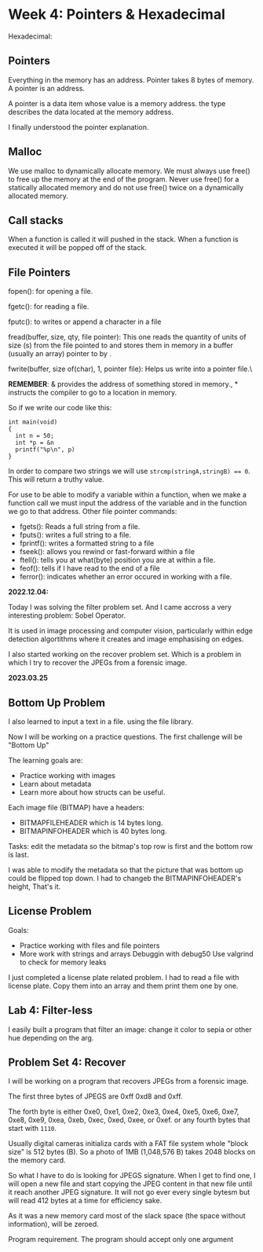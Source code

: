 # Week 4: Pointers & Hexadecimal

Hexadecimal:

## Pointers


Everything in the memory has an address.
Pointer takes 8 bytes of memory. A pointer is an address.

A pointer is a data item whose value is a memory address. the type describes the data located at the memory address.

I finally understood the pointer explanation.

## Malloc

We use malloc to dynamically allocate memory. We must always use free() to free up the memory at the end of the program.
Never use free() for a statically allocated memory and do not use free() twice on a dynamically allocated memory.

## Call stacks

When a function is called it will pushed in the stack. When a function is executed it will be popped off of the stack.


## File Pointers

fopen(): for opening a file.

fgetc(): for reading a file.

fputc(): to writes or append a character in a file

fread(buffer, size, qty, file pointer): This one reads the quantity of units of size (s) from the file pointed to and stores them in memory in a buffer (usually an array) pointer to by <buffer>.
  
fwrite(buffer, size of(char), 1, pointer file): Helps us write into a pointer file.\
  
 **REMEMBER**: & provides the address of something stored in memory., * instructs the compiler to go to a location in memory. 
  
So if we write our code like this:
  
  ```
  int main(void)
  {
    int n = 50;
    int *p = &n
    printf("%p\n", p)
  }
  ```
In order to compare two strings we will use `strcmp(stringA,stringB) == 0`. This will return a truthy value.
  
  
For use to be able to modify a variable within a function, when we make a function call we must input the address of the variable and in the function we go to that address.
Other file pointer commands:
  
- fgets(): Reads a full string from a file.
- fputs(): writes a full string to a file.
- fprintf(): writes a formatted string to a file
- fseek(): allows you rewind or fast-forward within a file
- ftell(): tells you at what(byte) position you are at within a file.
- feof(): tells if I have read to the end of a file
- ferror(): indicates whether an error occured in working with a file.
  
**2022.12.04:**
  
  Today I was solving the filter problem set. And I came accross a very interesting problem: Sobel Operator.
  
  It is used in image processing and computer vision, particularly within edge detection algortithms where it creates and image emphasising on edges.
 
  I also started working on the recover  problem set. Which is a problem in which I try to recover the JPEGs from a forensic image.

  
  **2023.03.25**
  
  ## Bottom Up Problem
  
  I also learned to input a text in a file. using the file library.
  
  Now I will be working on a practice questions. The first challenge will be "Bottom Up"
  
  
  The learning goals are:
  - Practice working with images
  - Learn about metadata
  - Learn more about how structs can be useful.
  
  
  Each image file (BITMAP) have a headers:
  - BITMAPFILEHEADER which is 14 bytes long.
  - BITMAPINFOHEADER which is 40 bytes long.
  
  Tasks: edit the metadata so the bitmap's top row is first and the bottom row is last.
  
  I was able to modify  the metadata so that the picture that was bottom up could be flipped top down. I had to changeb the BITMAPINFOHEADER's height, That's it.
  
  
  
  ## License Problem
  
  Goals:
  
  - Practice working with files and file pointers
  - More work with strings and arrays
  Debuggin with debug50
  Use valgrind to check for memory leaks
  
  I just completed a license plate related problem. I had to read a file with license plate. Copy them into an array and them print them one by one. 
  
  ## Lab 4: Filter-less
  
  I easily built a program that filter an image: change it color to sepia or other hue depending on the arg.
  
  
  ## Problem Set 4: Recover
  
  
  I will be working on a program that recovers JPEGs from a forensic image.
  
  The first three bytes of JPEGS are 0xff 0xd8 and 0xff.
  
  The forth byte is either 0xe0, 0xe1, 0xe2, 0xe3, 0xe4, 0xe5, 0xe6, 0xe7, 0xe8, 0xe9, 0xea, 0xeb, 0xec, 0xed, 0xee, or 0xef. or any fourth bytes  that start with `1110`.
  
  Usually digital cameras initializa cards with a FAT file system whole "block size" is 512 bytes (B). So a photo of 1MB (1,048,576 B) takes 2048 blocks on the memory card.
  
  So what I have to do is looking for JPEGS signature. When I get to find one, I will open a new file and start copying the JPEG content in that new file until it reach another JPEG signature. It will not go ever every single bytesm but will read 412 bytes at a time for efficiency sake.
  
  As it was a new memory card most of the slack space (the space without information), will be zeroed.
  
  Program requirement. The program should accept only one argument
  
  
